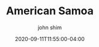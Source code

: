 ---
date: 2020-09-11T11:55:00-04:00
title: "American Samoa"
seo_title: "Contact American Samoa Governor"
description: Contact American Samoa Governor
author: john shim
url: /american-samoa/
weight: 1
---